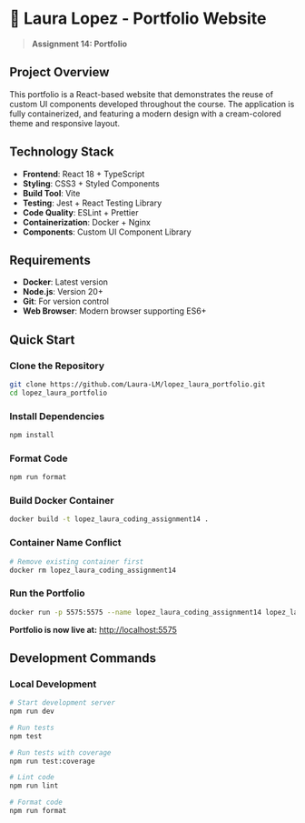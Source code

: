 # 🌟 Laura Lopez - Portfolio Website

> **Assignment 14: Portfolio**  

## Project Overview

This portfolio is a React-based website that demonstrates the reuse of custom UI components developed throughout the course. The application is fully containerized, and featuring a modern design with a cream-colored theme and responsive layout.


## Technology Stack

- **Frontend**: React 18 + TypeScript
- **Styling**: CSS3 + Styled Components
- **Build Tool**: Vite
- **Testing**: Jest + React Testing Library
- **Code Quality**: ESLint + Prettier
- **Containerization**: Docker + Nginx
- **Components**: Custom UI Component Library

## Requirements

- **Docker**: Latest version
- **Node.js**: Version 20+
- **Git**: For version control
- **Web Browser**: Modern browser supporting ES6+

## Quick Start

### Clone the Repository
```bash
git clone https://github.com/Laura-LM/lopez_laura_portfolio.git
cd lopez_laura_portfolio
```

### Install Dependencies
```bash
npm install
```

### Format Code
```bash
npm run format
```

### Build Docker Container
```bash
docker build -t lopez_laura_coding_assignment14 .
```
### Container Name Conflict
```bash
# Remove existing container first
docker rm lopez_laura_coding_assignment14
```

### Run the Portfolio
```bash
docker run -p 5575:5575 --name lopez_laura_coding_assignment14 lopez_laura_coding_assignment14
```

**Portfolio is now live at:** [http://localhost:5575](http://localhost:5575)

## Development Commands
### Local Development
```bash
# Start development server
npm run dev

# Run tests
npm test

# Run tests with coverage
npm run test:coverage

# Lint code
npm run lint

# Format code
npm run format
```